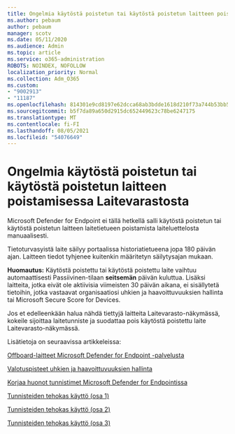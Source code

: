 ```yaml
---
title: Ongelmia käytöstä poistetun tai käytöstä poistetun laitteen poistamisessa Laitevarastosta
ms.author: pebaum
author: pebaum
manager: scotv
ms.date: 05/11/2020
ms.audience: Admin
ms.topic: article
ms.service: o365-administration
ROBOTS: NOINDEX, NOFOLLOW
localization_priority: Normal
ms.collection: Adm_O365
ms.custom:
- "9002913"
- "11187"
ms.openlocfilehash: 814301e9cd8197e62dcca68ab3bdde1618d210f73a744b53bb5af7b861eb02bf
ms.sourcegitcommit: b5f7da89a650d2915dc652449623c78be6247175
ms.translationtype: MT
ms.contentlocale: fi-FI
ms.lasthandoff: 08/05/2021
ms.locfileid: "54076649"
---
```

# <a name="issues-with-removing-an-offboarded-or-decommissioned-device-from-the-device-inventory"></a>Ongelmia käytöstä poistetun tai käytöstä poistetun laitteen poistamisessa Laitevarastosta

Microsoft Defender for Endpoint ei tällä hetkellä salli käytöstä poistetun tai käytöstä poistetun laitteen laitetietueen poistamista laiteluettelosta manuaalisesti.

Tietoturvasyistä laite säilyy portaalissa historiatietueena jopa 180 päivän ajan. Laitteen tiedot tyhjenee kuitenkin määritetyn säilytysajan mukaan.

**Huomautus:** Käytöstä poistettu tai käytöstä poistettu laite vaihtuu automaattisesti Passiivinen-tilaan **seitsemän** päivän kuluttua. Lisäksi laitteita, jotka eivät ole aktiivisia viimeisten 30 päivän aikana, ei sisällytetä tietoihin, jotka vastaavat organisaatiosi uhkien ja haavoittuvuuksien hallinta tai Microsoft Secure Score for Devices.
 
Jos et edelleenkään halua nähdä tiettyjä laitteita Laitevarasto-näkymässä, kokeile sijoittaa laitetunniste ja suodattaa pois käytöstä poistettu laite Laitevarasto-näkymässä.

Lisätietoja on seuraavissa artikkeleissa:

[Offboard-laitteet Microsoft Defender for Endpoint -palvelusta](/microsoft-365/security/defender-endpoint/offboard-machines.md)

[Valotuspisteet uhkien ja haavoittuvuuksien hallinta](/microsoft-365/security/defender-endpoint/tvm-exposure-score.md)

[Korjaa huonot tunnistimet Microsoft Defender for Endpointissa](/microsoft-365/security/defender-endpoint/fix-unhealthy-sensors#inactive-devices.md)

[Tunnisteiden tehokas käyttö (osa 1)](https://techcommunity.microsoft.com/t5/microsoft-defender-for-endpoint/how-to-use-tagging-effectively-part-1/ba-p/1964058)

[Tunnisteiden tehokas käyttö (osa 2)](https://techcommunity.microsoft.com/t5/microsoft-defender-for-endpoint/how-to-use-tagging-effectively-part-2/ba-p/1962008)

[Tunnisteiden tehokas käyttö (osa 3)](https://techcommunity.microsoft.com/t5/microsoft-defender-for-endpoint/how-to-use-tagging-effectively-part-3/ba-p/1964073)




